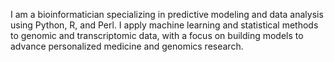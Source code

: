 I am a bioinformatician specializing in predictive modeling and data analysis using Python, R, and Perl. I apply machine learning and statistical methods to genomic and transcriptomic data, with a focus on building models to advance personalized medicine and genomics research.
<!---
reginarodriguezd/reginarodriguezd is a ✨ special ✨ repository because its `README.md` (this file) appears on your GitHub profile.
You can click the Preview link to take a look at your changes.
--->
